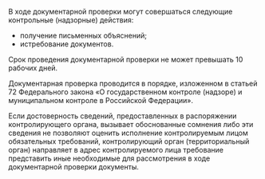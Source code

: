 В ходе документарной проверки могут совершаться следующие контрольные (надзорные) действия:
- получение письменных объяснений;
- истребование документов.

Срок проведения документарной проверки не может превышать 10 рабочих дней.

Документарная проверка проводится в порядке, изложенном в статьей 72 Федерального закона «О государственном контроле (надзоре) и муниципальном контроле в Российской Федерации».

Если достоверность сведений, предоставленных в распоряжении контролирующего органа, вызывает обоснованные сомнения либо эти сведения не позволяют оценить исполнение контролируемым лицом обязательных требований, контролирующий орган (территориальный орган) направляет в адрес контролируемого лица требование представить иные необходимые для рассмотрения в ходе документарной проверки документы.
